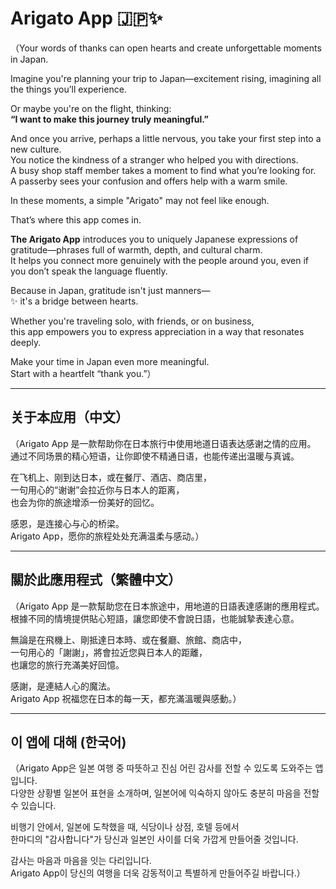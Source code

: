 # Arigato App 🇯🇵✨

（Your words of thanks can open hearts and create unforgettable moments in Japan.

Imagine you're planning your trip to Japan—excitement rising, imagining all the things you’ll experience.

Or maybe you're on the flight, thinking:  
**“I want to make this journey truly meaningful.”**

And once you arrive, perhaps a little nervous, you take your first step into a new culture.  
You notice the kindness of a stranger who helped you with directions.  
A busy shop staff member takes a moment to find what you’re looking for.  
A passerby sees your confusion and offers help with a warm smile.

In these moments, a simple "Arigato" may not feel like enough.

That’s where this app comes in.

**The Arigato App** introduces you to uniquely Japanese expressions of gratitude—phrases full of warmth, depth, and cultural charm.  
It helps you connect more genuinely with the people around you, even if you don’t speak the language fluently.

Because in Japan, gratitude isn't just manners—  
✨ it's a bridge between hearts.

Whether you're traveling solo, with friends, or on business,  
this app empowers you to express appreciation in a way that resonates deeply.

Make your time in Japan even more meaningful.  
Start with a heartfelt “thank you.”）

---

## 关于本应用（中文）

（Arigato App 是一款帮助你在日本旅行中使用地道日语表达感谢之情的应用。  
通过不同场景的精心短语，让你即使不精通日语，也能传递出温暖与真诚。

在飞机上、刚到达日本，或在餐厅、酒店、商店里，  
一句用心的“谢谢”会拉近你与日本人的距离，  
也会为你的旅途增添一份美好的回忆。

感恩，是连接心与心的桥梁。  
Arigato App，愿你的旅程处处充满温柔与感动。）

---

## 關於此應用程式（繁體中文）

（Arigato App 是一款幫助您在日本旅途中，用地道的日語表達感謝的應用程式。  
根據不同的情境提供貼心短語，讓您即使不會說日語，也能誠摯表達心意。

無論是在飛機上、剛抵達日本時、或在餐廳、旅館、商店中，  
一句用心的「謝謝」，將會拉近您與日本人的距離，  
也讓您的旅行充滿美好回憶。

感謝，是連結人心的魔法。  
Arigato App 祝福您在日本的每一天，都充滿溫暖與感動。）

---

## 이 앱에 대해 (한국어)

（Arigato App은 일본 여행 중 따뜻하고 진심 어린 감사를 전할 수 있도록 도와주는 앱입니다.  
다양한 상황별 일본어 표현을 소개하며, 일본어에 익숙하지 않아도 충분히 마음을 전할 수 있습니다.

비행기 안에서, 일본에 도착했을 때, 식당이나 상점, 호텔 등에서  
한마디의 "감사합니다"가 당신과 일본인 사이를 더욱 가깝게 만들어줄 것입니다.

감사는 마음과 마음을 잇는 다리입니다.  
Arigato App이 당신의 여행을 더욱 감동적이고 특별하게 만들어주길 바랍니다.）
